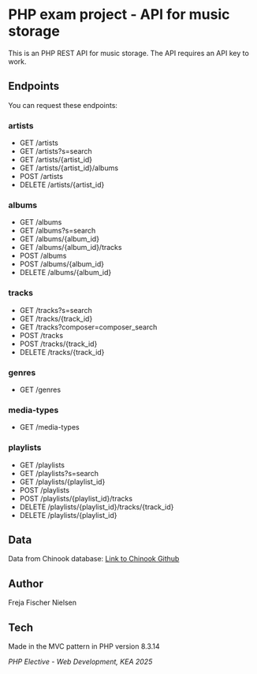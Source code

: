 # PHP exam project - API for music storage

This is an PHP REST API for music storage. The API requires an API key to work.

## Endpoints

You can request these endpoints:

### artists

- GET /artists
- GET /artists?s=search
- GET /artists/{artist_id}
- GET /artists/{artist_id}/albums
- POST /artists
- DELETE /artists/{artist_id}

### albums

- GET /albums
- GET /albums?s=search
- GET /albums/{album_id}
- GET /albums/{album_id}/tracks
- POST /albums
- POST /albums/{album_id}
- DELETE /albums/{album_id}

### tracks

- GET /tracks?s=search
- GET /tracks/{track_id}
- GET /tracks?composer=composer_search
- POST /tracks
- POST /tracks/{track_id}
- DELETE /tracks/{track_id}

### genres

- GET /genres

### media-types

- GET /media-types

### playlists

- GET /playlists
- GET /playlists?s=search
- GET /playlists/{playlist_id}
- POST /playlists
- POST /playlists/{playlist_id}/tracks
- DELETE /playlists/{playlist_id}/tracks/{track_id}
- DELETE /playlists/{playlist_id}

## Data

Data from Chinook database:
[Link to Chinook Github](https://github.com/lerocha/chinook-database)

## Author

Freja Fischer Nielsen

## Tech

Made in the MVC pattern in PHP version 8.3.14

_PHP Elective - Web Development, KEA 2025_
